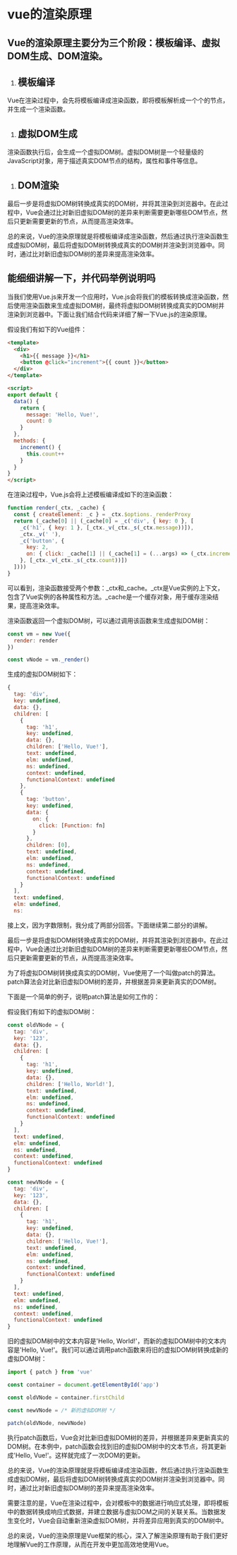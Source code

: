 # vue的渲染原理



## Vue的渲染原理主要分为三个阶段：模板编译、虚拟DOM生成、DOM渲染。

1. ## 模板编译

Vue在渲染过程中，会先将模板编译成渲染函数，即将模板解析成一个个的节点，并生成一个渲染函数。

1. ## 虚拟DOM生成

渲染函数执行后，会生成一个虚拟DOM树。虚拟DOM树是一个轻量级的JavaScript对象，用于描述真实DOM节点的结构，属性和事件等信息。

1. ## DOM渲染

最后一步是将虚拟DOM树转换成真实的DOM树，并将其渲染到浏览器中。在此过程中，Vue会通过比对新旧虚拟DOM树的差异来判断需要更新哪些DOM节点，然后只更新需要更新的节点，从而提高渲染效率。

总的来说，Vue的渲染原理就是将模板编译成渲染函数，然后通过执行渲染函数生成虚拟DOM树，最后将虚拟DOM树转换成真实的DOM树并渲染到浏览器中。同时，通过比对新旧虚拟DOM树的差异来提高渲染效率。

## 能细细讲解一下，并代码举例说明吗



当我们使用Vue.js来开发一个应用时，Vue.js会将我们的模板转换成渲染函数，然后使用渲染函数来生成虚拟DOM树，最终将虚拟DOM树转换成真实的DOM树并渲染到浏览器中。下面让我们结合代码来详细了解一下Vue.js的渲染原理。

假设我们有如下的Vue组件：

```html
<template>
  <div>
    <h1>{{ message }}</h1>
    <button @click="increment">{{ count }}</button>
  </div>
</template>

<script>
export default {
  data() {
    return {
      message: 'Hello, Vue!',
      count: 0
    }
  },
  methods: {
    increment() {
      this.count++
    }
  }
}
</script>
```

在渲染过程中，Vue.js会将上述模板编译成如下的渲染函数：

```javascript
function render(_ctx, _cache) {
  const { createElement: _c } = _ctx.$options._renderProxy
  return (_cache[0] || (_cache[0] = _c('div', { key: 0 }, [
    _c('h1', { key: 1 }, [_ctx._v(_ctx._s(_ctx.message))]),
    _ctx._v(' '),
    _c('button', {
      key: 2,
      on: { click: _cache[1] || (_cache[1] = (...args) => (_ctx.increment && _ctx.increment(...args))) }
    }, [_ctx._v(_ctx._s(_ctx.count))])
  ])))
}
```

可以看到，渲染函数接受两个参数：_ctx和_cache。_ctx是Vue实例的上下文，包含了Vue实例的各种属性和方法。_cache是一个缓存对象，用于缓存渲染结果，提高渲染效率。

渲染函数返回一个虚拟DOM树，可以通过调用该函数来生成虚拟DOM树：

```javascript
const vm = new Vue({
  render: render
})

const vNode = vm._render()
```

生成的虚拟DOM树如下：

```javascript
{
  tag: 'div',
  key: undefined,
  data: {},
  children: [
    {
      tag: 'h1',
      key: undefined,
      data: {},
      children: ['Hello, Vue!'],
      text: undefined,
      elm: undefined,
      ns: undefined,
      context: undefined,
      functionalContext: undefined
    },
    {
      tag: 'button',
      key: undefined,
      data: {
        on: {
          click: [Function: fn]
        }
      },
      children: [0],
      text: undefined,
      elm: undefined,
      ns: undefined,
      context: undefined,
      functionalContext: undefined
    }
  ],
  text: undefined,
  elm: undefined,
  ns:
```

接上文，因为字数限制，我分成了两部分回答。下面继续第二部分的讲解。

最后一步是将虚拟DOM树转换成真实的DOM树，并将其渲染到浏览器中。在此过程中，Vue会通过比对新旧虚拟DOM树的差异来判断需要更新哪些DOM节点，然后只更新需要更新的节点，从而提高渲染效率。

为了将虚拟DOM树转换成真实的DOM树，Vue使用了一个叫做patch的算法。patch算法会对比新旧虚拟DOM树的差异，并根据差异来更新真实的DOM树。

下面是一个简单的例子，说明patch算法是如何工作的：

假设我们有如下的虚拟DOM树：

```javascript
const oldVNode = {
  tag: 'div',
  key: '123',
  data: {},
  children: [
    {
      tag: 'h1',
      key: undefined,
      data: {},
      children: ['Hello, World!'],
      text: undefined,
      elm: undefined,
      ns: undefined,
      context: undefined,
      functionalContext: undefined
    }
  ],
  text: undefined,
  elm: undefined,
  ns: undefined,
  context: undefined,
  functionalContext: undefined
}

const newVNode = {
  tag: 'div',
  key: '123',
  data: {},
  children: [
    {
      tag: 'h1',
      key: undefined,
      data: {},
      children: ['Hello, Vue!'],
      text: undefined,
      elm: undefined,
      ns: undefined,
      context: undefined,
      functionalContext: undefined
    }
  ],
  text: undefined,
  elm: undefined,
  ns: undefined,
  context: undefined,
  functionalContext: undefined
}
```

旧的虚拟DOM树中的文本内容是'Hello, World!'，而新的虚拟DOM树中的文本内容是'Hello, Vue!'。我们可以通过调用patch函数来将旧的虚拟DOM树转换成新的虚拟DOM树：

```javascript
import { patch } from 'vue'

const container = document.getElementById('app')

const oldVNode = container.firstChild

const newVNode = /* 新的虚拟DOM树 */

patch(oldVNode, newVNode)
```

执行patch函数后，Vue会对比新旧虚拟DOM树的差异，并根据差异来更新真实的DOM树。在本例中，patch函数会找到旧的虚拟DOM树中的文本节点，将其更新成'Hello, Vue!'。这样就完成了一次DOM的更新。

总的来说，Vue的渲染原理就是将模板编译成渲染函数，然后通过执行渲染函数生成虚拟DOM树，最后将虚拟DOM树转换成真实的DOM树并渲染到浏览器中。同时，通过比对新旧虚拟DOM树的差异来提高渲染效率。

需要注意的是，Vue在渲染过程中，会对模板中的数据进行响应式处理，即将模板中的数据转换成响应式数据，并建立数据与虚拟DOM之间的关联关系。当数据发生变化时，Vue会自动重新渲染虚拟DOM树，并将差异应用到真实的DOM树中。

总的来说，Vue的渲染原理是Vue框架的核心，深入了解渲染原理有助于我们更好地理解Vue的工作原理，从而在开发中更加高效地使用Vue。